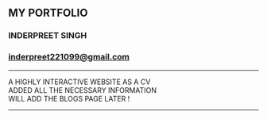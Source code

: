## MY PORTFOLIO
### INDERPREET SINGH
### inderpreet221099@gmail.com

<hr>

A HIGHLY INTERACTIVE WEBSITE AS A CV<br>
ADDED ALL THE NECESSARY INFORMATION <br>
WILL ADD THE BLOGS PAGE LATER !<br>
<hr>